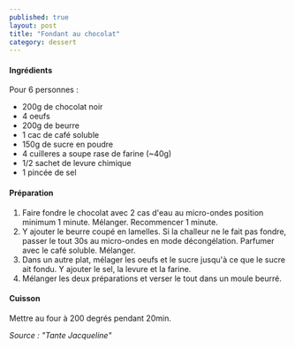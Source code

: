 ```yaml
---
published: true
layout: post
title: "Fondant au chocolat"
category: dessert
---
```


#### Ingrédients
Pour 6 personnes :
- 200g de chocolat noir
- 4 oeufs  
- 200g de beurre
- 1 cac de café soluble
- 150g de sucre  en poudre
- 4 cuilleres a soupe rase de farine (~40g)
- 1/2 sachet de levure chimique
- 1 pincée de sel


#### Préparation
1. Faire fondre le chocolat avec 2 cas d'eau au micro-ondes position minimum 1 minute. Mélanger. Recommencer 1 minute.
2. Y ajouter le beurre coupé en lamelles. Si la challeur ne le fait pas fondre, passer le tout 30s au micro-ondes en mode décongélation. Parfumer avec le café soluble. Mélanger.
3. Dans un autre plat, mélager les oeufs et le sucre jusqu'à ce que le sucre ait fondu. Y ajouter le sel, la levure et la farine.
4. Mélanger les deux préparations et verser le tout dans un moule beurré.
  

#### Cuisson
Mettre au four à 200 degrés pendant 20min.


*Source : "Tante Jacqueline"*